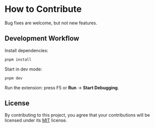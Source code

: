 # How to Contribute

Bug fixes are welcome, but not new features.

## Development Workflow

Install dependencies:

```bash
pnpm install
```

Start in dev mode:

```bash
pnpm dev
```

Run the extension: press F5 or **Run** → **Start Debugging**.

## License

By contributing to this project, you agree that your contributions will be licensed under its [MIT](./LICENSE.md) license.
